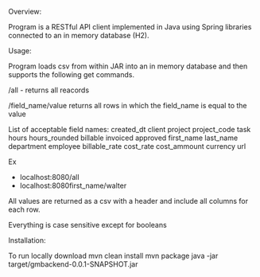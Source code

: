 Overview:

Program is a RESTful API client implemented in Java using Spring libraries connected to an in memory database (H2).

Usage:

Program loads csv from within JAR into an in memory database and then supports the following get commands. 

/all - returns all reacords

/field_name/value returns all rows in which the field_name is equal to the value

List of acceptable field names:
   created_dt
   client 
   project 
   project_code 
   task 
   hours 
   hours_rounded 
   billable 
   invoiced 
   approved 
   first_name 
   last_name 
   department 
   employee 
   billable_rate 
   cost_rate
   cost_ammount 
   currency 
   url

Ex 
- localhost:8080/all
- localhost:8080first_name/walter

All values are returned as a csv with a header and include all columns for each row. 

Everything is case sensitive except for booleans

Installation:

To run locally download
mvn clean install
mvn package
java -jar target/gmbackend-0.0.1-SNAPSHOT.jar
